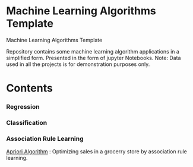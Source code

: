 # Machine Learning Algorithms Template
Machine Learning Algorithms Template


Repository contains some machine learning algorithm applications in a simplified form. Presented in the form of jupyter Notebooks.
Note: Data used in all the projects is for demonstration purposes only.

# Contents
### Regression
### Classification
### Association Rule Learning 
 [Apriori Algorithm](https://github.com/rozhanam/ml-templates/blob/master/Apriori.ipynb)  : Optimizing sales in a grocerry store by association rule learning.

 




